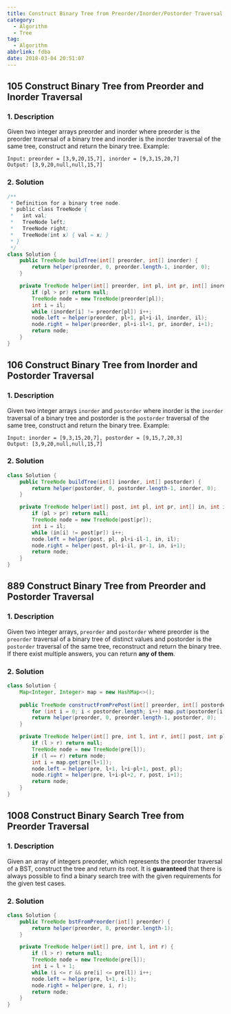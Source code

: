 ```yaml
---
title: Construct Binary Tree from Preorder/Inorder/Postorder Traversal
category:
  - Algorithm
  - Tree
tag:
  - Algorithm
abbrlink: fdba
date: 2018-03-04 20:51:07
---
```


## 105 Construct Binary Tree from Preorder and Inorder Traversal
### 1. Description
Given two integer arrays preorder and inorder where preorder is the preorder traversal of a binary tree and inorder is the inorder traversal of the same tree, construct and return the binary tree.
Example:
```
Input: preorder = [3,9,20,15,7], inorder = [9,3,15,20,7]
Output: [3,9,20,null,null,15,7]
```

### 2. Solution
```java
/**
 * Definition for a binary tree node.
 * public class TreeNode {
 *   int val;
 *   TreeNode left;
 *   TreeNode right;
 *   TreeNode(int x) { val = x; }
 * }
 */
class Solution {
    public TreeNode buildTree(int[] preorder, int[] inorder) {
        return helper(preorder, 0, preorder.length-1, inorder, 0);
    }

    private TreeNode helper(int[] preorder, int pl, int pr, int[] inorder, int il) {
        if (pl > pr) return null;
        TreeNode node = new TreeNode(preorder[pl]);
        int i = il;
        while (inorder[i] != preorder[pl]) i++;
        node.left = helper(preorder, pl+1, pl+i-il, inorder, il);
        node.right = helper(preorder, pl+i-il+1, pr, inorder, i+1);
        return node;
    }
}
```


## 106 Construct Binary Tree from Inorder and Postorder Traversal
### 1. Description
Given two integer arrays `inorder` and `postorder` where inorder is the `inorder` traversal of a binary tree and postorder is the `postorder` traversal of the same tree, construct and return the binary tree.
Example:
```
Input: inorder = [9,3,15,20,7], postorder = [9,15,7,20,3]
Output: [3,9,20,null,null,15,7]
```

### 2. Solution
```java
class Solution {
    public TreeNode buildTree(int[] inorder, int[] postorder) {
        return helper(postorder, 0, postorder.length-1, inorder, 0);
    }

    private TreeNode helper(int[] post, int pl, int pr, int[] in, int il) {
        if (pl > pr) return null;
        TreeNode node = new TreeNode(post[pr]);
        int i = il;
        while (in[i] != post[pr]) i++;
        node.left = helper(post, pl, pl+i-il-1, in, il);
        node.right = helper(post, pl+i-il, pr-1, in, i+1);
        return node;
    }
}
```

## 889 Construct Binary Tree from Preorder and Postorder Traversal
### 1. Description
Given two integer arrays, `preorder` and `postorder` where preorder is the `preorder` traversal of a binary tree of distinct values and postorder is the `postorder` traversal of the same tree, reconstruct and return the binary tree.
If there exist multiple answers, you can return **any of them**.

### 2. Solution
```java
class Solution {
    Map<Integer, Integer> map = new HashMap<>();
    
    public TreeNode constructFromPrePost(int[] preorder, int[] postorder) {
        for (int i = 0; i < postorder.length; i++) map.put(postorder[i], i);
        return helper(preorder, 0, preorder.length-1, postorder, 0);
    }

    private TreeNode helper(int[] pre, int l, int r, int[] post, int pl) {
        if (l > r) return null;
        TreeNode node = new TreeNode(pre[l]);
        if (l == r) return node;
        int i = map.get(pre[l+1]);
        node.left = helper(pre, l+1, l+i-pl+1, post, pl);
        node.right = helper(pre, l+i-pl+2, r, post, i+1);
        return node;
    }
}
```


## 1008 Construct Binary Search Tree from Preorder Traversal
### 1. Description
Given an array of integers preorder, which represents the preorder traversal of a BST, construct the tree and return its root.
It is **guaranteed** that there is always possible to find a binary search tree with the given requirements for the given test cases.

### 2. Solution
```java
class Solution {
    public TreeNode bstFromPreorder(int[] preorder) {
        return helper(preorder, 0, preorder.length-1);
    }

    private TreeNode helper(int[] pre, int l, int r) {
        if (l > r) return null;
        TreeNode node = new TreeNode(pre[l]);
        int i = l + 1;
        while (i <= r && pre[i] <= pre[l]) i++;
        node.left = helper(pre, l+1, i-1);
        node.right = helper(pre, i, r);
        return node;
    }
}
```
